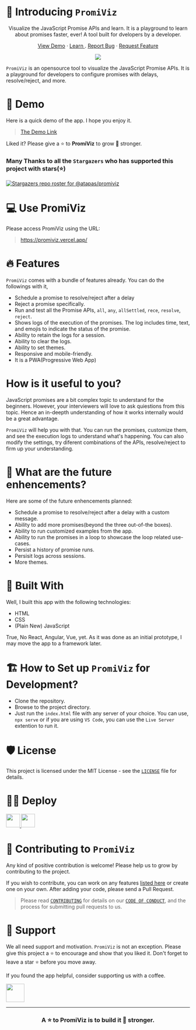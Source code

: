 
# 🤝 Introducing `PromiViz`
<p align="center">Visualize the JavaScript Promise APIs and learn. It is a playground to learn about promises faster, ever! A tool built for dvelopers by a developer.</p>
<p align="center">
     <a href="https://promiviz.vercel.app/" target="blank">View Demo</a>
     ·
     <a href="https://blog.greenroots.info/series/javascript-promises" target="blank"> Learn </a>
     .
     <a href="https://github.com/atapas/promiviz/issues/new/choose" target="blank">Report Bug</a>
     ·
     <a href="https://github.com/atapas/promiviz/issues/new/choose" target="blank">Request Feature</a>
 </p>

<p align="center">
 <img src="https://cdn.hashnode.com/res/hashnode/image/upload/v1629445649182/QtHHPixFe.png">
</p>

`PromiViz` is an opensource tool to visualize the JavaScript Promise APIs. It is a playground for developers to configure promises with delays, resolve/reject, and more.

# 🚀 Demo
Here is a quick demo of the app. I hope you enjoy it.

> [The Demo Link](https://www.youtube.com/watch?v=CB9xkhzkrYE)

Liked it? Please give a ⭐️ to <b>PromiViz</b> to grow 💪 stronger.

### Many Thanks to all the `Stargazers` who has supported this project with stars(⭐)

[![Stargazers repo roster for @atapas/promiviz](https://reporoster.com/stars/atapas/promiviz)](https://github.com/atapas/promiviz/stargazers)

# 💻 Use PromiViz
Please access PromiViz using the URL:

> https://promiviz.vercel.app/

# 🔥 Features
`PromiViz` comes with a bundle of features already. You can do the followings with it,

- Schedule a promise to resolve/reject after a delay
- Reject a promise specifically.
- Run and test all the Promise APIs, `all`, `any`, `allSettled`, `rece`, `resolve`, `reject`.
- Shows logs of the execution of the promises. The log includes time, text, and emojis to indicate the status of the promise.
- Ability to retain the logs for a session.
- Ability to clear the logs.
- Ability to set themes.
- Responsive and mobile-friendly.
- It is a PWA(Progressive Web App)

# How is it useful to you?
JavaScript promises are a bit complex topic to understand for the beginners. However, your interviewers will love to ask quiestions from this topic. Hence an in-deepth understanding
of how it works internally would be a great advantage.

`PromiViz` will help you with that. You can run the promises, customize them, and see the execution
logs to understand what's happening. You can also modify the settings, try diferent combinations of 
the APIs, resolve/reject to firm up your understanding.

# 🦄 What are the future enhencements?
Here are some of the future enhencements planned:
- Schedule a promise to resolve/reject after a delay with a custom message.
- Ability to add more promises(beyond the three out-of-the boxes).
- Ability to run customized examples from the app.
- Ability to run the promises in a loop to showcase the loop related use-cases.
- Persist a history of promise runs.
- Persisit logs across sessions.
- More themes.
# 🍔 Built With
Well, I built this app with the following technologies:
- HTML
- CSS
- (Plain New) JavaScript

True, No React, Angular, Vue, yet. As it was done as an initial prototype, I may move the app to a framework later.

# 🏗️ How to Set up `PromiViz` for Development?
- Clone the repository.
- Browse to the project directory.
- Just run the `index.html` file with any server of your choice. You can use, `npx serve` or if you
are using `VS Code`, you can use the `Live Server` extention to run it.

# 🛡️ License
This project is licensed under the MIT License - see the [`LICENSE`](LICENSE) file for details.

# 🏃‍♀️ Deploy

<a href="https://vercel.com/new/project?template=https://github.com/atapas/promiviz">
<img src="https://vercel.com/button" height="37.5px" />
</a>
<a href="https://app.netlify.com/start/deploy?repository=https://github.com/atapas/promiviz">
<img src="https://www.netlify.com/img/deploy/button.svg" height="37.5px" />
</a>


# 🤝 Contributing to `PromiViz`
Any kind of positive contribution is welcome! Please help us to grow by contributing to the project.

If you wish to contribute, you can work on any features [listed here](https://github.com/TryShape/tryshape#-upcoming-features) or create one on your own. After adding your code, please send a Pull Request.

> Please read [`CONTRIBUTING`](CONTRIBUTING.md) for details on our [`CODE OF CONDUCT`](CODE_OF_CONDUCT.md), and the process for submitting pull requests to us.

# 🙏 Support

We all need support and motivation. `PromiViz` is not an exception. Please give this project a ⭐️ to encourage and show that you liked it. Don't forget to leave a star ⭐️ before you move away.

If you found the app helpful, consider supporting us with a coffee.

<a href="https://www.buymeacoffee.com/greenroots">
    <img src="https://cdn.buymeacoffee.com/buttons/v2/default-yellow.png" height="50px">
</a>

---

<h3 align="center">
A ⭐️ to <b>PromiViz</b> is to build it 💪 stronger.
</h3>



